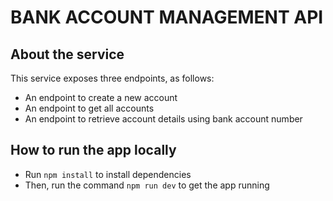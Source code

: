 # BANK ACCOUNT MANAGEMENT API

## About the service

This service exposes three endpoints, as follows:

- An endpoint to create a new account
- An endpoint to get all accounts
- An endpoint to retrieve account details using bank account number

## How to run the app locally

- Run  ```npm install```  to install dependencies
- Then, run the command  ```npm run dev```  to get the app running
